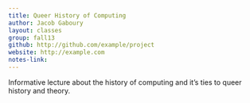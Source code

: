 ```yaml
---
title: Queer History of Computing
author: Jacob Gaboury
layout: classes
group: fall13
github: http://github.com/example/project
website: http://example.com
notes-link:
---
```

Informative lecture about the history of computing and it’s ties to queer history and theory.
